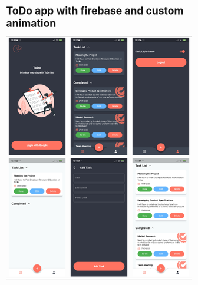 # ToDo app with firebase and custom animation


<table>
  <tr>
    <td><img src="/scr1.jpg" alt="App UI" width="300"/></td>
    <td><img src="/scr2.jpg" alt="App UI" width="300"/></td>
    <td><img src="/scr3.jpg" alt="App UI" width="300"/></td>
  </tr>
  <tr>
    <td><img src="/scr4.jpg" alt="App UI" width="300"/></td>
    <td><img src="/scr5.jpg" alt="App UI" width="300"/></td>
    <td><img src="/scr6.jpg" alt="App UI" width="300"/></td>
  </tr>
</table>
